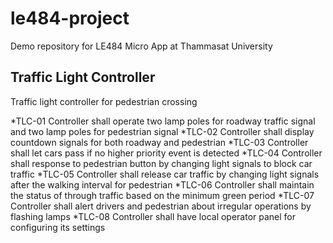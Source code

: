 # le484-project
Demo repository for LE484 Micro App at Thammasat University

## Traffic Light Controller
Traffic light controller for pedestrian crossing

*TLC-01	Controller shall operate two lamp poles for roadway traffic signal and two lamp poles for pedestrian signal
*TLC-02	Controller shall display countdown signals for both roadway and pedestrian
*TLC-03	Controller shall let cars pass if no higher priority event is detected
*TLC-04	Controller shall response to pedestrian button by changing light signals to block car traffic
*TLC-05	Controller shall release car traffic by changing light signals after the walking interval for pedestrian
*TLC-06	Controller shall maintain the status of through traffic based on the minimum green period
*TLC-07	Controller shall alert drivers and pedestrian about irregular operations by flashing lamps
*TLC-08	Controller shall have local operator panel for configuring its settings
